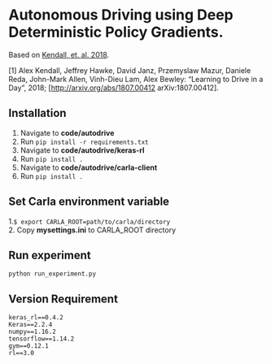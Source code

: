 # Autonomous Driving using Deep Deterministic Policy Gradients.
Based on [Kendall, et. al. 2018](1).

[1] Alex Kendall, Jeffrey Hawke, David Janz, Przemyslaw Mazur, Daniele Reda, John-Mark Allen, Vinh-Dieu Lam, Alex Bewley: “Learning to Drive in a Day”, 2018; [http://arxiv.org/abs/1807.00412 arXiv:1807.00412].

## Installation
1. Navigate to __code/autodrive__
2. Run
``` pip install -r requirements.txt ```
3. Navigate to __code/autodrive/keras-rl__
4. Run 
```pip install .```
5. Navigate to __code/autodrive/carla-client__
6. Run ```pip install .```

## Set Carla environment variable
1.```$ export CARLA_ROOT=path/to/carla/directory```  
2. Copy __mysettings.ini__ to CARLA_ROOT directory

## Run experiment
```
python run_experiment.py
```

## Version Requirement
```
keras_rl==0.4.2
Keras==2.2.4
numpy==1.16.2
tensorflow==1.14.2
gym==0.12.1
rl==3.0
```
